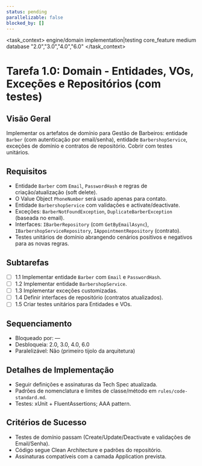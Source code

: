 ```yaml
---
status: pending
parallelizable: false
blocked_by: []
---
```


<task_context>
<domain>engine/domain</domain>
<type>implementation|testing</type>
<scope>core_feature</scope>
<complexity>medium</complexity>
<dependencies>database</dependencies>
<unblocks>"2.0","3.0","4.0","6.0"</unblocks>
</task_context>

# Tarefa 1.0: Domain - Entidades, VOs, Exceções e Repositórios (com testes)

## Visão Geral
Implementar os artefatos de domínio para Gestão de Barbeiros: entidade `Barber` (com autenticação por email/senha), entidade `BarbershopService`, exceções de domínio e contratos de repositório. Cobrir com testes unitários.

## Requisitos
- Entidade `Barber` com `Email`, `PasswordHash` e regras de criação/atualização (soft delete).
- O Value Object `PhoneNumber` será usado apenas para contato.
- Entidade `BarbershopService` com validações e activate/deactivate.
- Exceções: `BarberNotFoundException`, `DuplicateBarberException` (baseada no email).
- Interfaces: `IBarberRepository` (com `GetByEmailAsync`), `IBarbershopServiceRepository`, `IAppointmentRepository` (contrato).
- Testes unitários de domínio abrangendo cenários positivos e negativos para as novas regras.

## Subtarefas
- [ ] 1.1 Implementar entidade `Barber` com `Email` e `PasswordHash`.
- [ ] 1.2 Implementar entidade `BarbershopService`.
- [ ] 1.3 Implementar exceções customizadas.
- [ ] 1.4 Definir interfaces de repositório (contratos atualizados).
- [ ] 1.5 Criar testes unitários para Entidades e VOs.

## Sequenciamento
- Bloqueado por: —
- Desbloqueia: 2.0, 3.0, 4.0, 6.0
- Paralelizável: Não (primeiro tijolo da arquitetura)

## Detalhes de Implementação
- Seguir definições e assinaturas da Tech Spec atualizada.
- Padrões de nomenclatura e limites de classe/método em `rules/code-standard.md`.
- Testes: xUnit + FluentAssertions; AAA pattern.

## Critérios de Sucesso
- Testes de domínio passam (Create/Update/Deactivate e validações de Email/Senha).
- Código segue Clean Architecture e padrões do repositório.
- Assinaturas compatíveis com a camada Application prevista.